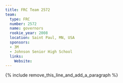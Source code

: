 ```yaml
---
title: FRC Team 2572
team:
  type: FRC
  number: 2572
  name: governors
  rookie_year: 2008
  location: Saint Paul, MN, USA
  sponsors:
  - 3M
  - Johnson Senior High School
  links:
    Website:
---
```


{% include remove_this_line_and_add_a_paragraph %}